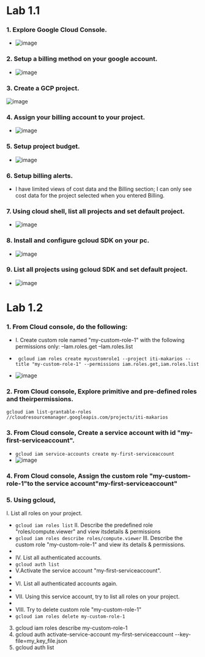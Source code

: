 # Lab 1.1
### 1. Explore Google Cloud Console.
- ![image](https://user-images.githubusercontent.com/28235504/212914820-da0d4e6e-079f-4215-91be-447b86ed15e0.png)

### 2. Setup a billing method on your google account.
- ![image](https://user-images.githubusercontent.com/28235504/212909915-751793c8-27b0-4ec7-a6be-3fc1c0b56255.png)

### 3. Create a GCP project.
![image](https://user-images.githubusercontent.com/28235504/212908838-546ae14d-41f0-43d8-95e0-f673cf98185e.png)
### 4. Assign your billing account to your project.
- ![image](https://user-images.githubusercontent.com/28235504/212919596-dc321d09-cdda-482c-a489-540c7967a65b.png)
### 5. Setup project budget.
- ![image](https://user-images.githubusercontent.com/28235504/212920249-906a45cb-10e6-4543-afaa-586331fde573.png)

### 6. Setup billing alerts.
- I have limited views of cost data and the Billing section; I can only see cost data for the project selected when you entered Billing.

### 7. Using cloud shell, list all projects and set default project.
- ![image](https://user-images.githubusercontent.com/28235504/212924003-cc554eb1-5a1a-4146-8535-503881108dc9.png)

### 8. Install and configure gcloud SDK on your pc.
- ![image](https://user-images.githubusercontent.com/28235504/212922491-e1a9301d-e4b3-4247-bd2c-c073b6c97258.png)

### 9. List all projects using gcloud SDK and set default project.
- ![image](https://user-images.githubusercontent.com/28235504/212922196-26de82c7-347a-4b18-83d7-569c2ba2d489.png)

# Lab 1.2
### 1. From Cloud console, do the following:
- I. Create custom role named "my-custom-role-1" with the following permissions only:
 –Iam.roles.get
 –Iam.roles.list

- ``` gcloud iam roles create mycustomrole1 --project iti-makarios --title "my-custom-role-1" --permissions iam.roles.get,iam.roles.list```
-  ![image](https://user-images.githubusercontent.com/28235504/212925801-e968beb5-5ef3-4c4d-bb96-705f01c1d065.png)

### 2. From Cloud console, Explore primitive and pre-defined roles and theirpermissions.
``` gcloud iam list-grantable-roles //cloudresourcemanager.googleapis.com/projects/iti-makarios ```
### 3. From Cloud console, Create a service account with id "my-first-serviceaccount".
- ``` gcloud iam service-accounts create my-first-serviceaccount ``` 
- ![image](https://user-images.githubusercontent.com/28235504/212929518-b731aed1-0e9e-4726-b721-1216d00aa269.png)

### 4. From Cloud console, Assign the custom role "my-custom-role-1"to the service account"my-first-serviceaccount"
### 5. Using gcloud,
I. List all roles on your project.
- ``` gcloud iam roles list ```
II. Describe the predefined role "roles/compute.viewer" and view itsdetails & permissions
- ``` gcloud iam roles describe roles/compute.viewer ```
III. Describe the custom role "my-custom-role-1" and view its details & permissions.
- ``` ```
- IV. List all authenticated accounts.
- ``` gcloud auth list ```
- V.Activate the service account "my-first-serviceaccount".
- ```  ```
- VI. List all authenticated accounts again.
- ``` ```
- VII. Using this service account, try to list all roles on your project.
- ``` ```
- VIII. Try to delete custom role "my-custom-role-1"
- ``` gcloud iam roles delete my-custom-role-1 ```
 
3. gcloud iam roles describe my-custom-role-1
5. gcloud auth activate-service-account my-first-serviceaccount --key-file=my_key_file.json
6. gcloud auth list
